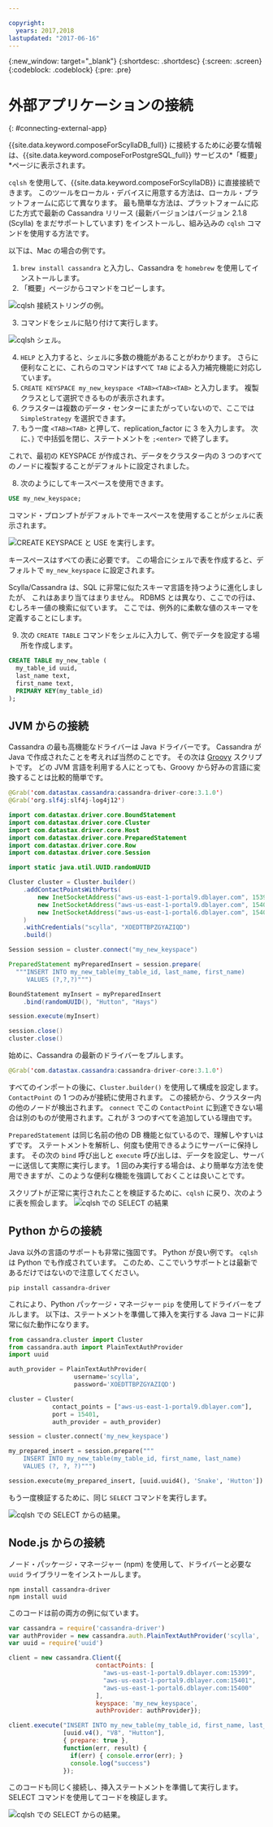 ```yaml
---

copyright:
  years: 2017,2018
lastupdated: "2017-06-16"
---
```


{:new_window: target="_blank"}
{:shortdesc: .shortdesc}
{:screen: .screen}
{:codeblock: .codeblock}
{:pre: .pre}

# 外部アプリケーションの接続
{: #connecting-external-app}

{{site.data.keyword.composeForScyllaDB_full}} に接続するために必要な情報は、{{site.data.keyword.composeForPostgreSQL_full}} サービスの*「概要」*ページに表示されます。

`cqlsh` を使用して、{{site.data.keyword.composeForScyllaDB}} に直接接続できます。 このツールをローカル・デバイスに用意する方法は、ローカル・プラットフォームに応じて異なります。 最も簡単な方法は、プラットフォームに応じた方式で最新の Cassandra リリース (最新バージョンはバージョン 2.1.8 (Scylla) をまだサポートしています) をインストールし、組み込みの `cqlsh` コマンドを使用する方法です。

以下は、Mac の場合の例です。

1. `brew install cassandra` と入力し、Cassandra を `homebrew` を使用してインストールします。
2. 「概要」ページからコマンドをコピーします。

  ![`cqlsh` 接続ストリングの例。](./cqlsh_connection_string "cqlsh 接続ストリングの例。")

3. コマンドをシェルに貼り付けて実行します。

  ![`cqlsh` シェル。](./cqlsh_shell.png "cqlsh シェル")

4. `HELP` と入力すると、シェルに多数の機能があることがわかります。 さらに便利なことに、これらのコマンドはすべて `TAB` による入力補完機能に対応しています。
5. `CREATE KEYSPACE my_new_keyspace <TAB><TAB><TAB>` と入力します。 複製クラスとして選択できるものが表示されます。
6. クラスターは複数のデータ・センターにまたがっていないので、ここでは `SimpleStrategy` を選択できます。
7. もう一度 `<TAB><TAB>` と押して、replication_factor に 3 を入力します。 次に、`}` で中括弧を閉じ、ステートメントを `;<enter>` で終了します。

  これで、最初の KEYSPACE が作成され、データをクラスター内の 3 つのすべてのノードに複製することがデフォルトに設定されました。

8. 次のようにしてキースペースを使用できます。

  ```sql
  USE my_new_keyspace;
  ```

  コマンド・プロンプトがデフォルトでキースペースを使用することがシェルに表示されます。

  ![`CREATE KEYSPACE` と `USE` を実行します。](./images/running_create_keyspace_use.png "`CREATE KEYSPACE` と `USE` を実行します。")

  キースペースはすべての表に必要です。 この場合にシェルで表を作成すると、デフォルトで `my_new_keyspace` に設定されます。

  Scylla/Cassandra は、SQL に非常に似たスキーマ言語を持つように進化しましたが、 これはあまり当てはまりません。 RDBMS とは異なり、ここでの行は、むしろキー値の検索に似ています。 ここでは、例外的に柔軟な値のスキーマを定義することにします。

9. 次の `CREATE TABLE` コマンドをシェルに入力して、例でデータを設定する場所を作成します。

  ```sql
  CREATE TABLE my_new_table (
    my_table_id uuid,
    last_name text,
    first_name text,
    PRIMARY KEY(my_table_id)
  );
  ```

## JVM からの接続

Cassandra の最も高機能なドライバーは Java ドライバーです。 Cassandra が Java で作成されたことを考えれば当然のことです。 その次は [Groovy](http://www.groovy-lang.org/documentation.html#gettingstarted) スクリプトです。 どの JVM 言語を利用する人にとっても、Groovy から好みの言語に変換することは比較的簡単です。

```java
@Grab('com.datastax.cassandra:cassandra-driver-core:3.1.0')
@Grab('org.slf4j:slf4j-log4j12')

import com.datastax.driver.core.BoundStatement
import com.datastax.driver.core.Cluster
import com.datastax.driver.core.Host
import com.datastax.driver.core.PreparedStatement
import com.datastax.driver.core.Row
import com.datastax.driver.core.Session

import static java.util.UUID.randomUUID

Cluster cluster = Cluster.builder()
    .addContactPointsWithPorts(
        new InetSocketAddress("aws-us-east-1-portal9.dblayer.com", 15399 ),
        new InetSocketAddress("aws-us-east-1-portal9.dblayer.com", 15401 ),
        new InetSocketAddress("aws-us-east-1-portal6.dblayer.com", 15400 )
    )
    .withCredentials("scylla", "XOEDTTBPZGYAZIQD")
    .build()

Session session = cluster.connect("my_new_keyspace")

PreparedStatement myPreparedInsert = session.prepare(
  """INSERT INTO my_new_table(my_table_id, last_name, first_name)
     VALUES (?,?,?)""")

BoundStatement myInsert = myPreparedInsert
    .bind(randomUUID(), "Hutton", "Hays")

session.execute(myInsert)

session.close()
cluster.close()
```

始めに、Cassandra の最新のドライバーをプルします。

```java
@Grab('com.datastax.cassandra:cassandra-driver-core:3.1.0')
```

すべてのインポートの後に、`Cluster.builder()` を使用して構成を設定します。 `ContactPoint` の 1 つのみが接続に使用されます。 この接続から、クラスター内の他のノードが検出されます。 `connect` でこの `ContactPoint` に到達できない場合は別のものが使用されます。これが 3 つのすべてを追加している理由です。

`PreparedStatement` は同じ名前の他の DB 機能と似ているので、理解しやすいはずです。 ステートメントを解析し、何度も使用できるようにサーバーに保持します。 その次の `bind` 呼び出しと `execute` 呼び出しは、データを設定し、サーバーに送信して実際に実行します。 1 回のみ実行する場合は、より簡単な方法を使用できますが、このような便利な機能を強調しておくことは良いことです。

スクリプトが正常に実行されたことを検証するために、`cqlsh` に戻り、次のように表を照会します。
![`cqlsh` での `SELECT` の結果](./images/results_select_java.png "Select の結果")

## Python からの接続

Java 以外の言語のサポートも非常に強固です。 Python が良い例です。 `cqlsh` は Python でも作成されています。 このため、ここでいうサポートとは最新であるだけではないので注意してください。

```shell
pip install cassandra-driver
```

これにより、Python パッケージ・マネージャー `pip` を使用してドライバーをプルします。 以下は、ステートメントを準備して挿入を実行する Java コードに非常に似た動作になります。

```python
from cassandra.cluster import Cluster
from cassandra.auth import PlainTextAuthProvider
import uuid

auth_provider = PlainTextAuthProvider(
                  username='scylla',
                  password='XOEDTTBPZGYAZIQD')

cluster = Cluster(
            contact_points = ["aws-us-east-1-portal9.dblayer.com"],
            port = 15401,
            auth_provider = auth_provider)

session = cluster.connect('my_new_keyspace')

my_prepared_insert = session.prepare("""
    INSERT INTO my_new_table(my_table_id, first_name, last_name)
    VALUES (?, ?, ?)""")

session.execute(my_prepared_insert, [uuid.uuid4(), 'Snake', 'Hutton'])
```

もう一度検証するために、同じ `SELECT` コマンドを実行します。

![`cqlsh` での `SELECT` からの結果。](./images/results_select_python.png "Select からの結果")

## Node.js からの接続

ノード・パッケージ・マネージャー (npm) を使用して、ドライバーと必要な `uuid` ライブラリーをインストールします。

```shell
npm install cassandra-driver
npm install uuid
```

 このコードは前の両方の例に似ています。

```javascript
var cassandra = require('cassandra-driver')
var authProvider = new cassandra.auth.PlainTextAuthProvider('scylla', 'XOEDTTBPZGYAZIQD')
var uuid = require('uuid')

client = new cassandra.Client({
                        contactPoints: [
                          "aws-us-east-1-portal9.dblayer.com:15399",
                          "aws-us-east-1-portal9.dblayer.com:15401",
                          "aws-us-east-1-portal6.dblayer.com:15400"
                        ],
                        keyspace: 'my_new_keyspace',
                        authProvider: authProvider});

client.execute("INSERT INTO my_new_table(my_table_id, first_name, last_name) VALUES(?,?,?)",
               [uuid.v4(), "V8", "Hutton"],
               { prepare: true },
               function(err, result) {
                 if(err) { console.error(err); }
                 console.log("success")
               });

```

このコードも同じく接続し、挿入ステートメントを準備して実行します。 SELECT コマンドを使用してコードを検証します。

![`cqlsh` での `SELECT` からの結果。](./images/results_select_node.png "Select からの結果")
